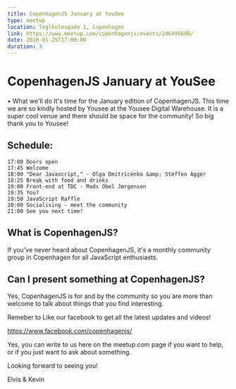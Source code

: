 ```yaml
---
title: CopenhagenJS January at YouSee
type: meetup
location: Teglholmsgade 1, Copenhagen
link: https://www.meetup.com/copenhagenjs/events/246495698/
date: 2018-01-25T17:00:00
duration: 3
---
```


# CopenhagenJS January at YouSee


• What we'll do
It's time for the January edition of CopenhagenJS. This time we are so kindly hosted by Yousee at the Yousee Digital Warehouse. It is a super cool venue and there should be space for the community! So big thank you to Yousee!

## Schedule:

    17:00 Doors open
    17:45 Welcome
    18:00 "Dear Javascript," - Olga Dmitricenko &amp; Steffen Agger
    18:25 Break with food and drinks
    19:00 Front-end at TDC - Mads Obel Jørgensen
    19:35 You?
    19:50 JavaScript Raffle
    20:00 Socialising - meet the community
    21:00 See you next time!

## What is CopenhagenJS?
If you've never heard about CopenhagenJS, it's a monthly community group in Copenhagen for all JavaScript enthusiasts.

## Can I present something at CopenhagenJS?
Yes, CopenhagenJS is for and by the community so you are more than welcome to talk about things that you find interesting.

Remeber to Like our facebook to get all the latest updates and videos!

https://www.facebook.com/copenhagenjs/

Yes, you can write to us here on the meetup.com page if you want to help, or if you just want to ask about something.

Looking forward to seeing you!

Elvis &amp; Kevin
